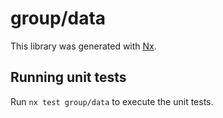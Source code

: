 # group/data

This library was generated with [Nx](https://nx.dev).

## Running unit tests

Run `nx test group/data` to execute the unit tests.
